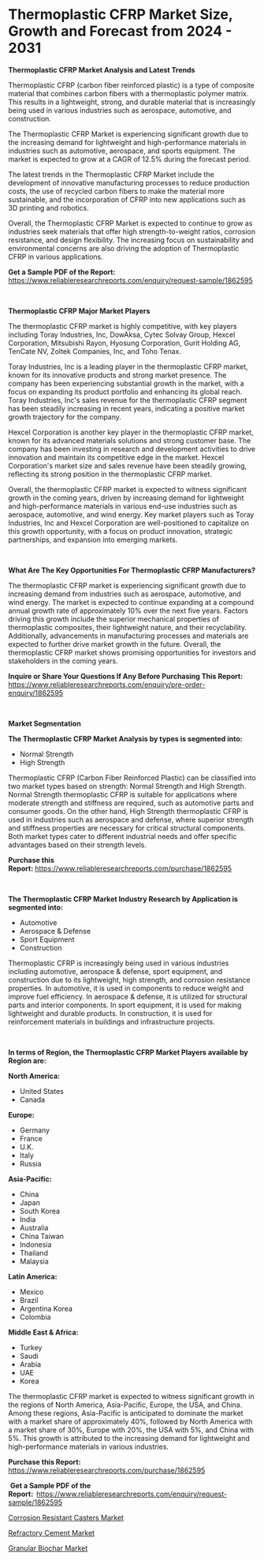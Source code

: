 <p><h1>Thermoplastic CFRP Market Size, Growth and Forecast from 2024 - 2031</h1></p><p><strong>Thermoplastic CFRP Market Analysis and Latest Trends</strong></p>
<p><p>Thermoplastic CFRP (carbon fiber reinforced plastic) is a type of composite material that combines carbon fibers with a thermoplastic polymer matrix. This results in a lightweight, strong, and durable material that is increasingly being used in various industries such as aerospace, automotive, and construction.</p><p>The Thermoplastic CFRP Market is experiencing significant growth due to the increasing demand for lightweight and high-performance materials in industries such as automotive, aerospace, and sports equipment. The market is expected to grow at a CAGR of 12.5% during the forecast period.</p><p>The latest trends in the Thermoplastic CFRP Market include the development of innovative manufacturing processes to reduce production costs, the use of recycled carbon fibers to make the material more sustainable, and the incorporation of CFRP into new applications such as 3D printing and robotics.</p><p>Overall, the Thermoplastic CFRP Market is expected to continue to grow as industries seek materials that offer high strength-to-weight ratios, corrosion resistance, and design flexibility. The increasing focus on sustainability and environmental concerns are also driving the adoption of Thermoplastic CFRP in various applications.</p></p>
<p><strong>Get a Sample PDF of the Report:&nbsp;</strong> <a href="https://www.reliableresearchreports.com/enquiry/request-sample/1862595">https://www.reliableresearchreports.com/enquiry/request-sample/1862595</a></p>
<p>&nbsp;</p>
<p><strong>Thermoplastic CFRP Major Market Players</strong></p>
<p><p>The thermoplastic CFRP market is highly competitive, with key players including Toray Industries, Inc, DowAksa, Cytec Solvay Group, Hexcel Corporation, Mitsubishi Rayon, Hyosung Corporation, Gurit Holding AG, TenCate NV, Zoltek Companies, Inc, and Toho Tenax. </p><p>Toray Industries, Inc is a leading player in the thermoplastic CFRP market, known for its innovative products and strong market presence. The company has been experiencing substantial growth in the market, with a focus on expanding its product portfolio and enhancing its global reach. Toray Industries, Inc's sales revenue for the thermoplastic CFRP segment has been steadily increasing in recent years, indicating a positive market growth trajectory for the company. </p><p>Hexcel Corporation is another key player in the thermoplastic CFRP market, known for its advanced materials solutions and strong customer base. The company has been investing in research and development activities to drive innovation and maintain its competitive edge in the market. Hexcel Corporation's market size and sales revenue have been steadily growing, reflecting its strong position in the thermoplastic CFRP market.</p><p>Overall, the thermoplastic CFRP market is expected to witness significant growth in the coming years, driven by increasing demand for lightweight and high-performance materials in various end-use industries such as aerospace, automotive, and wind energy. Key market players such as Toray Industries, Inc and Hexcel Corporation are well-positioned to capitalize on this growth opportunity, with a focus on product innovation, strategic partnerships, and expansion into emerging markets.</p></p>
<p>&nbsp;</p>
<p><strong>What Are The Key Opportunities For Thermoplastic CFRP Manufacturers?</strong></p>
<p><p>The thermoplastic CFRP market is experiencing significant growth due to increasing demand from industries such as aerospace, automotive, and wind energy. The market is expected to continue expanding at a compound annual growth rate of approximately 10% over the next five years. Factors driving this growth include the superior mechanical properties of thermoplastic composites, their lightweight nature, and their recyclability. Additionally, advancements in manufacturing processes and materials are expected to further drive market growth in the future. Overall, the thermoplastic CFRP market shows promising opportunities for investors and stakeholders in the coming years.</p></p>
<p><strong>Inquire or Share Your Questions If Any Before Purchasing This Report:</strong> <a href="https://www.reliableresearchreports.com/enquiry/pre-order-enquiry/1862595">https://www.reliableresearchreports.com/enquiry/pre-order-enquiry/1862595</a></p>
<p>&nbsp;</p>
<p><strong>Market Segmentation</strong></p>
<p><strong>The Thermoplastic CFRP Market Analysis by types is segmented into:</strong></p>
<p><ul><li>Normal Strength</li><li>High Strength</li></ul></p>
<p><p>Thermoplastic CFRP (Carbon Fiber Reinforced Plastic) can be classified into two market types based on strength: Normal Strength and High Strength. Normal Strength thermoplastic CFRP is suitable for applications where moderate strength and stiffness are required, such as automotive parts and consumer goods. On the other hand, High Strength thermoplastic CFRP is used in industries such as aerospace and defense, where superior strength and stiffness properties are necessary for critical structural components. Both market types cater to different industrial needs and offer specific advantages based on their strength levels.</p></p>
<p><strong>Purchase this Report:&nbsp;</strong><a href="https://www.reliableresearchreports.com/purchase/1862595">https://www.reliableresearchreports.com/purchase/1862595</a></p>
<p>&nbsp;</p>
<p><strong>The Thermoplastic CFRP Market Industry Research by Application is segmented into:</strong></p>
<p><ul><li>Automotive</li><li>Aerospace & Defense</li><li>Sport Equipment</li><li>Construction</li></ul></p>
<p><p>Thermoplastic CFRP is increasingly being used in various industries including automotive, aerospace & defense, sport equipment, and construction due to its lightweight, high strength, and corrosion resistance properties. In automotive, it is used in components to reduce weight and improve fuel efficiency. In aerospace & defense, it is utilized for structural parts and interior components. In sport equipment, it is used for making lightweight and durable products. In construction, it is used for reinforcement materials in buildings and infrastructure projects.</p></p>
<p>&nbsp;</p>
<p><strong>In terms of Region, the Thermoplastic CFRP Market Players available by Region are:</strong></p>
<p>
    <p> <strong> North America: </strong>
        <ul>
            <li>United States</li>
            <li>Canada</li>
        </ul>
        </p> 
    <p> <strong> Europe: </strong>
        <ul>
            <li>Germany</li>
            <li>France</li>
            <li>U.K.</li>
            <li>Italy</li>
            <li>Russia</li>
        </ul>
        </p> 
    <p> <strong> Asia-Pacific: </strong>
        <ul>
            <li>China</li>
            <li>Japan</li>
            <li>South Korea</li>
            <li>India</li>
            <li>Australia</li>
            <li>China Taiwan</li>
            <li>Indonesia</li>
            <li>Thailand</li>
            <li>Malaysia</li>
        </ul>
        </p> 
    <p> <strong> Latin America: </strong>
        <ul>
            <li>Mexico</li>
            <li>Brazil</li>
            <li>Argentina Korea</li>
            <li>Colombia</li>
        </ul>
        </p> 
    <p> <strong> Middle East & Africa: </strong>
        <ul>
            <li>Turkey</li>
            <li>Saudi</li>
            <li>Arabia</li>
            <li>UAE</li>
            <li>Korea</li>
        </ul>
    </p>
    </p>
<p><p>The thermoplastic CFRP market is expected to witness significant growth in the regions of North America, Asia-Pacific, Europe, the USA, and China. Among these regions, Asia-Pacific is anticipated to dominate the market with a market share of approximately 40%, followed by North America with a market share of 30%, Europe with 20%, the USA with 5%, and China with 5%. This growth is attributed to the increasing demand for lightweight and high-performance materials in various industries.</p></p>
<p><strong>Purchase this Report: </strong><a href="https://www.reliableresearchreports.com/purchase/1862595">https://www.reliableresearchreports.com/purchase/1862595</a></p>
<p>&nbsp;<strong>Get a Sample PDF of the Report:&nbsp;&nbsp;</strong><a href="https://www.reliableresearchreports.com/enquiry/request-sample/1862595">https://www.reliableresearchreports.com/enquiry/request-sample/1862595</a></p>
<p><strong></strong></p>
<p><p><a href="https://github.com/singletonthaxterkelliehr2df/Market-Research-Report-List-1/blob/main/corrosion-resistant-casters-market.md">Corrosion Resistant Casters Market</a></p><p><a href="https://github.com/kufem1/Market-Research-Report-List-1/blob/main/refractory-cement-market.md">Refractory Cement Market</a></p><p><a href="https://github.com/RichRobinson5/Market-Research-Report-List-4/blob/main/granular-biochar-market.md">Granular Biochar Market</a></p></p>